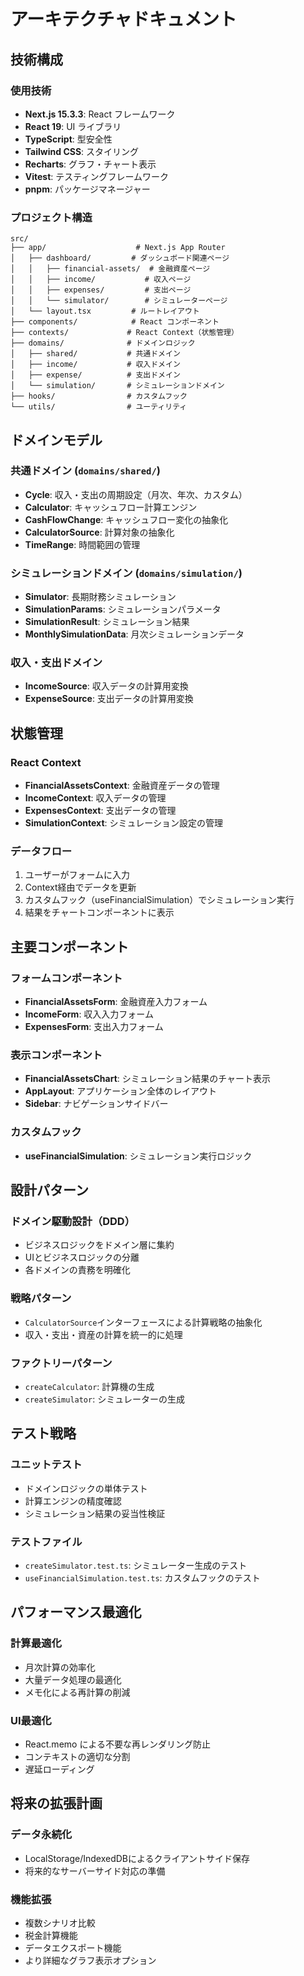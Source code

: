 # アーキテクチャドキュメント

## 技術構成

### 使用技術
- **Next.js 15.3.3**: React フレームワーク
- **React 19**: UI ライブラリ
- **TypeScript**: 型安全性
- **Tailwind CSS**: スタイリング
- **Recharts**: グラフ・チャート表示
- **Vitest**: テスティングフレームワーク
- **pnpm**: パッケージマネージャー

### プロジェクト構造
```
src/
├── app/                    # Next.js App Router
│   ├── dashboard/         # ダッシュボード関連ページ
│   │   ├── financial-assets/  # 金融資産ページ
│   │   ├── income/           # 収入ページ
│   │   ├── expenses/         # 支出ページ
│   │   └── simulator/        # シミュレーターページ
│   └── layout.tsx         # ルートレイアウト
├── components/            # React コンポーネント
├── contexts/             # React Context（状態管理）
├── domains/              # ドメインロジック
│   ├── shared/           # 共通ドメイン
│   ├── income/           # 収入ドメイン
│   ├── expense/          # 支出ドメイン
│   └── simulation/       # シミュレーションドメイン
├── hooks/                # カスタムフック
└── utils/                # ユーティリティ
```

## ドメインモデル

### 共通ドメイン (`domains/shared/`)
- **Cycle**: 収入・支出の周期設定（月次、年次、カスタム）
- **Calculator**: キャッシュフロー計算エンジン
- **CashFlowChange**: キャッシュフロー変化の抽象化
- **CalculatorSource**: 計算対象の抽象化
- **TimeRange**: 時間範囲の管理

### シミュレーションドメイン (`domains/simulation/`)
- **Simulator**: 長期財務シミュレーション
- **SimulationParams**: シミュレーションパラメータ
- **SimulationResult**: シミュレーション結果
- **MonthlySimulationData**: 月次シミュレーションデータ

### 収入・支出ドメイン
- **IncomeSource**: 収入データの計算用変換
- **ExpenseSource**: 支出データの計算用変換

## 状態管理

### React Context
- **FinancialAssetsContext**: 金融資産データの管理
- **IncomeContext**: 収入データの管理
- **ExpensesContext**: 支出データの管理
- **SimulationContext**: シミュレーション設定の管理

### データフロー
1. ユーザーがフォームに入力
2. Context経由でデータを更新
3. カスタムフック（useFinancialSimulation）でシミュレーション実行
4. 結果をチャートコンポーネントに表示

## 主要コンポーネント

### フォームコンポーネント
- **FinancialAssetsForm**: 金融資産入力フォーム
- **IncomeForm**: 収入入力フォーム
- **ExpensesForm**: 支出入力フォーム

### 表示コンポーネント
- **FinancialAssetsChart**: シミュレーション結果のチャート表示
- **AppLayout**: アプリケーション全体のレイアウト
- **Sidebar**: ナビゲーションサイドバー

### カスタムフック
- **useFinancialSimulation**: シミュレーション実行ロジック

## 設計パターン

### ドメイン駆動設計（DDD）
- ビジネスロジックをドメイン層に集約
- UIとビジネスロジックの分離
- 各ドメインの責務を明確化

### 戦略パターン
- `CalculatorSource`インターフェースによる計算戦略の抽象化
- 収入・支出・資産の計算を統一的に処理

### ファクトリーパターン
- `createCalculator`: 計算機の生成
- `createSimulator`: シミュレーターの生成

## テスト戦略

### ユニットテスト
- ドメインロジックの単体テスト
- 計算エンジンの精度確認
- シミュレーション結果の妥当性検証

### テストファイル
- `createSimulator.test.ts`: シミュレーター生成のテスト
- `useFinancialSimulation.test.ts`: カスタムフックのテスト

## パフォーマンス最適化

### 計算最適化
- 月次計算の効率化
- 大量データ処理の最適化
- メモ化による再計算の削減

### UI最適化
- React.memo による不要な再レンダリング防止
- コンテキストの適切な分割
- 遅延ローディング

## 将来の拡張計画

### データ永続化
- LocalStorage/IndexedDBによるクライアントサイド保存
- 将来的なサーバーサイド対応の準備

### 機能拡張
- 複数シナリオ比較
- 税金計算機能
- データエクスポート機能
- より詳細なグラフ表示オプション